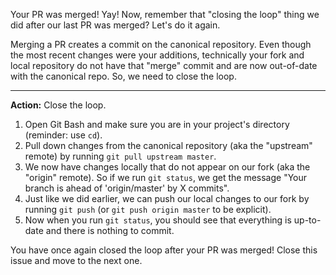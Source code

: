 Your PR was merged! Yay! Now, remember that "closing the loop" thing we did after our last PR was merged? Let's do it again.

Merging a PR creates a commit on the canonical repository. Even though the most recent changes were your additions, technically your fork and local repository do not have that "merge" commit and are now out-of-date with the canonical repo. So, we need to close the loop.

----
**Action:** Close the loop. 

1. Open Git Bash and make sure you are in your project's directory (reminder: use `cd`).
1. Pull down changes from the canonical repository (aka the "upstream" remote) by running `git pull upstream master`.
1. We now have changes locally that do not appear on our fork (aka the "origin" remote). So if we run `git status`, we get the message "Your branch is ahead of 'origin/master' by X commits".
1. Just like we did earlier, we can push our local changes to our fork by running `git push` (or `git push origin master` to be explicit).
1. Now when you run `git status`, you should see that everything is up-to-date and there is nothing to commit. 

You have once again closed the loop after your PR was merged! Close this issue and move to the next one.
